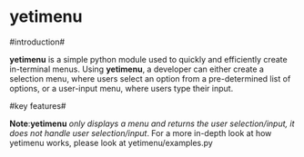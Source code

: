 # yetimenu

#introduction#

**yetimenu** is a simple python module used to quickly and efficiently create in-terminal menus. Using **yetimenu**, a developer can either create a selection menu, where users select an option from a pre-determined list of options, or a user-input menu, where users type their input.

#key features#


**Note**:**yetimenu** *only displays a menu and returns the user selection/input, it does not handle user selection/input*. For a more in-depth look at how yetimenu works, please look at yetimenu/examples.py